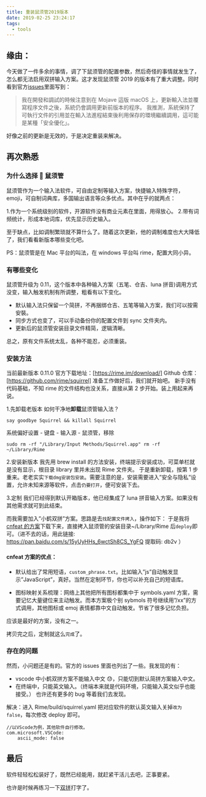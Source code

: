 ```yaml
---
title: 重装鼠须管2019版本
date: 2019-02-25 23:24:17
tags:
  - tools
---
```


## 缘由：

今天做了一件多余的事情，调了下鼠须管的配置参数，然后奇怪的事情就发生了，怎么都无法启用双拼输入方案。这才发现鼠须管 2019 的版本有了重大调整。同时看到官方[issues](https://github.com/rime/squirrel/issues/281)里面写到：

> 我在開發和調試的時候注意到在 Mojave 這版 macOS 上，更新輸入法並覆寫程序文件之後，系統仍會調用更新前版本的程序。
> 我推測，系統保持了可執行文件的引用並在輸入法進程結束後利用保存的環境繼續調用，這可能是某種「安全優化」。

好像之前的更新是无效的，于是决定重装来解决。

## 再次熟悉

### 为什么选择  鼠须管

鼠须管作为一个输入法软件，可自由定制等输入方案，快捷输入特殊字符，emoji，可自制词典库，多国输出语言等众多优点。其中在乎的就两点：

1.作为一个系统级别的软件，开源软件没有商业元素在里面，用得放心。 2.带有词频统计，形成本地词库，优先显示历史输入。

至于缺点，比如调制繁琐就不算什么了。随着这次更新，他的调制难度也大大降低了，我们看看新版本哪些变化吧。

PS：鼠须管是在 Mac 平台的叫法，在 windows 平台叫 rime，配置大同小异。

### 有哪些变化

鼠须管升级为 0.11，这个版本中各种输入方案（五笔、仓吉、luna 拼音)调用方式没变，输入触发机制有所调整，粗看有以下变化。

- 默认输入法只保留一个简拼，不再捆绑仓吉、五笔等输入方案，我们可以按需安裝。
- 同步方式也变了，可以手动备份你的配置文件到 sync 文件夹内。
- 更新后的鼠须管安装目录文件精简，逻辑清晰。

总之，原有文件系统太乱，各种不能忍，必须重装。

### 安装方法

当前最新版本 0.11.0
官方下载地址：[https://rime.im/download/]
Github 仓库：[https://github.com/rime/squirrel]
准备工作做好后，我们就开始吧。
新手没有代码基础，不知 rime 的文件结构也没关系，直接从第 2 步开始。装上用起来再说。

1.先卸载老版本
如何干净地**卸载**鼠须管输入法？

```
say goodbye Squirrel && killall Squirrel
```

系统偏好设置 - 键盘 - 输入源 - 鼠须管，移除

```
sudo rm -rf "/Library/Input Methods/Squirrel.app" rm -rf ~/Library/Rime
```

2.安装新版本
我先用 brew install 的方法安装，终端提示安装成功，可菜单栏就是没有显示，根目录 library 里并未出现 Rime 文件夹。
于是重新卸载，按第 1 步重来。老老实实`下载dmg安装包安装`。需要注意的是，安装需要进入”安全与隐私”设置，允许未知来源等软件，点击`仍要打开`，便可安装下去。

3.定制
我们已经得到默认开箱版本，他已经集成了 luna 拼音输入方案。如果没有其他需求就可到此结束。

而我需要加入”小鹤双拼”方案。思路是去`找配置文件拷入`，操作如下：
于是我将[cnfeat 的方案](https://github.com/cnfeat/Rime)下载下来，直接拷入鼠须管的安装目录~/Library/Rime 后`deploy`即可。（进不去的话，用此链接: https://pan.baidu.com/s/15yUyHHs_6wctSh8CS_YgFQ 提取码: db2v ）

#### cnfeat 方案的优点：

- 默认给出了常用短语，`custom_phrase.txt`。比如输入”js”自动触发显示”JavaScript”，真好。当然在定制环节，你也可以补充自己的短语库。

- 图标映射关系梳理：网络上其他把所有图标都集中于 symbols.yaml 方案，需要记忆大量键位来主动触发。而本方案极个别 sybmols 符号继续用”/xx”的方式调用，其他图标或 emoj 表情都靠中文自动触发。节省了很多记忆负担。

应该是最好的方案，没有之一。

拷贝完之后，定制就这么`完成`了。

### 存在的问题

然而，小问题还是有的。官方的 issues 里面也列出了一些。我发现的有：

- vscode 中小鹤双拼方案不能输入中文 😓️，只能切到默认简拼方案输入中文。
- 在终端中，只能英文输入。（终端本来就是代码环境，只能输入英文似乎也能接受。）
  也许还有更多的 bug 等着我们去发现。

解决：进入 Rime/build/squirrel.yaml 把对应软件的默认英文输入关掉`改为false`，每次修改 deploy 即可。

```
//以VScode为例，其他软件自行修改。
com.microsoft.VSCode:
    ascii_mode: false
```

## 最后

软件轻轻松松装好了，既然已经能用，就赶紧干活儿去吧，正事要紧。

也许是时候再练习一下[双拼](https://sspai.com/post/42667)打字了。
